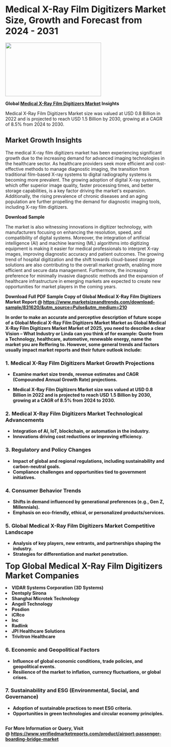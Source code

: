 <H1>Medical X-Ray Film Digitizers Market Size, Growth and Forecast from 2024 - 2031</H1><img class="aligncenter size-medium wp-image-584254" src="https://thirdeyenews.in/wp-content/uploads/2024/09/Global-Market-Research-300x168.jpeg" alt="" width="300" height="168" /><p><strong>Global&nbsp;<a href="https://www.marketsizeandtrends.com/download-sample/831620/&amp;utm_source=Pulse&amp;utm_medium=210">Medical X-Ray Film Digitizers Market</a> Insights</strong></p><p>Medical X-Ray Film Digitizers Market size was valued at USD 0.8 Billion in 2022 and is projected to reach USD 1.5 Billion by 2030, growing at a CAGR of 8.5% from 2024 to 2030.</p><p><h2>Market Growth Insights</h2> <p>The medical X-ray film digitizers market has been experiencing significant growth due to the increasing demand for advanced imaging technologies in the healthcare sector. As healthcare providers seek more efficient and cost-effective methods to manage diagnostic imaging, the transition from traditional film-based X-ray systems to digital radiography systems is becoming more prevalent. The growing adoption of digital X-ray systems, which offer superior image quality, faster processing times, and better storage capabilities, is a key factor driving the market's expansion. Additionally, the rising prevalence of chronic diseases and an aging population are further propelling the demand for diagnostic imaging tools, including X-ray film digitizers.</p> <p><strong>Download Sample</strong></p> <p>The market is also witnessing innovations in digitizer technology, with manufacturers focusing on enhancing the resolution, speed, and compatibility of digital systems. Moreover, the integration of artificial intelligence (AI) and machine learning (ML) algorithms into digitizing equipment is making it easier for medical professionals to interpret X-ray images, improving diagnostic accuracy and patient outcomes. The growing trend of hospital digitization and the shift towards cloud-based storage solutions are also contributing to the overall market growth, enabling more efficient and secure data management. Furthermore, the increasing preference for minimally invasive diagnostic methods and the expansion of healthcare infrastructure in emerging markets are expected to create new opportunities for market players in the coming years.</p> <p><strong></p><p><span class=""><strong>Download Full PDF Sample Copy of Global Medical X-Ray Film Digitizers Market Report</strong> @ <a href="https://www.marketsizeandtrends.com/download-sample/831620/&amp;utm_source=Pulse&amp;utm_medium=210" target="_blank">https://www.marketsizeandtrends.com/download-sample/831620/&amp;utm_source=Pulse&amp;utm_medium=210</a></span></p><p>In order to make an accurate and perceptive description of future scope of a Global&nbsp;Medical X-Ray Film Digitizers Market Market as Global&nbsp;Medical X-Ray Film Digitizers Market Market of 2025, you need to describe a clear Vision &ndash; What Industry or Linda can you think of for example: Quote from a Technology, healthcare, automotive, renewable energy, name the market you are Reffering to. However, some general trends and factors usually impact market reports and their future outlook include:</p><h3>1.&nbsp;<strong>Medical X-Ray Film Digitizers Market Growth Projections</strong></h3><ul><li>Examine market size trends, revenue estimates and CAGR (Compounded Annual Growth Rate) projections.</li><li><p>Medical X-Ray Film Digitizers Market size was valued at USD 0.8 Billion in 2022 and is projected to reach USD 1.5 Billion by 2030, growing at a CAGR of 8.5% from 2024 to 2030.</p></li></ul><h3>2.&nbsp;<strong>Medical X-Ray Film Digitizers Market Technological Advancements</strong></h3><ul><li>Integration of AI, IoT, blockchain, or automation in the industry.</li><li>Innovations driving cost reductions or improving efficiency.</li></ul><h3>3.&nbsp;<strong>Regulatory and Policy Changes</strong></h3><ul><li>Impact of global and regional regulations, including sustainability and carbon-neutral goals.</li><li>Compliance challenges and opportunities tied to government initiatives.</li></ul><h3>4.&nbsp;<strong>Consumer Behavior Trends</strong></h3><ul><li>Shifts in demand influenced by generational preferences (e.g., Gen Z, Millennials).</li><li>Emphasis on eco-friendly, ethical, or personalized products/services.</li></ul><h3>5.&nbsp;<strong>Global Medical X-Ray Film Digitizers Market Competitive Landscape</strong></h3><ul><li>Analysis of key players, new entrants, and partnerships shaping the industry.</li><li>Strategies for differentiation and market penetration.</li></ul><p data-pm-slice="1 1 []"><span style="color: inherit; font-family: inherit; font-size: 25px;">Top Global Medical X-Ray Film Digitizers Market Companies</span></p><div class="" data-test-id=""><p><li>VIDAR Systems Corporation (3D Systems)</li><li> Dentsply Sirona</li><li> Shanghai Microtek Technology</li><li> Angell Technology</li><li> Posdion</li><li> iCRco</li><li> Inc</li><li> Radlink</li><li> JPI Healthcare Solutions</li><li> Trivitron Healthcare</li></p></div><h3>6.&nbsp;<strong>Economic and Geopolitical Factors</strong></h3><ul><li>Influence of global economic conditions, trade policies, and geopolitical events.</li><li>Resilience of the market to inflation, currency fluctuations, or global crises.</li></ul><h3>7.&nbsp;<strong>Sustainability and ESG (Environmental, Social, and Governance)</strong></h3><ul><li>Adoption of sustainable practices to meet ESG criteria.</li><li>Opportunities in green technologies and circular economy principles.</li></ul><h2><strong style="font-size: 14px;">For More Information or Query, Visit @&nbsp;</strong><a style="background-color: #ffffff; font-size: 14px;" href="https://www.marketsizeandtrends.com/report/medical-x-ray-film-digitizers-market/" target="_blank">https://www.verifiedmarketreports.com/product/airport-passenger-boarding-bridge-market</a></h2>
